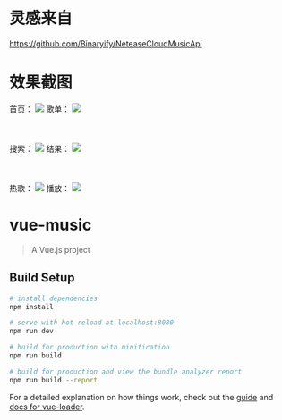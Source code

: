 # 灵感来自
  https://github.com/Binaryify/NeteaseCloudMusicApi
# 效果截图
首页：
![](https://github.com/FXUkkk/vue-music/blob/master/screenshot/index.png)
歌单：
![](https://github.com/FXUkkk/vue-music/blob/master/screenshot/rec.png) <br><br><br><br>
搜索：
![](https://github.com/FXUkkk/vue-music/blob/master/screenshot/search.png)
结果：
![](https://github.com/FXUkkk/vue-music/blob/master/screenshot/searched.png) <br><br><br><br>
热歌：
![](https://github.com/FXUkkk/vue-music/blob/master/screenshot/hotsong.png)
播放：
![](https://github.com/FXUkkk/vue-music/blob/master/screenshot/play.png)

# vue-music

> A Vue.js project

## Build Setup

``` bash
# install dependencies
npm install

# serve with hot reload at localhost:8080
npm run dev

# build for production with minification
npm run build

# build for production and view the bundle analyzer report
npm run build --report
```

For a detailed explanation on how things work, check out the [guide](http://vuejs-templates.github.io/webpack/) and [docs for vue-loader](http://vuejs.github.io/vue-loader).
